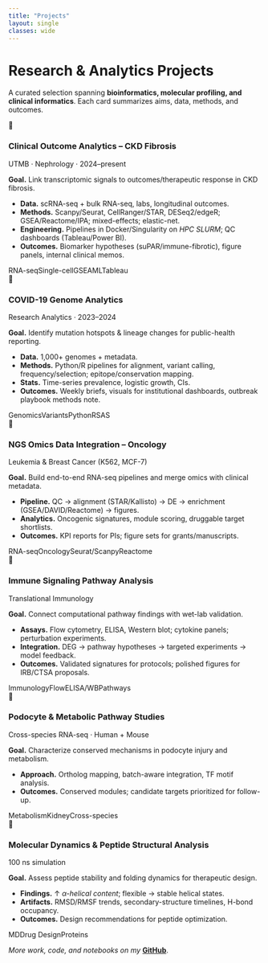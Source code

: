 ```yaml
---
title: "Projects"
layout: single
classes: wide
---
```


<link rel="stylesheet" href="/assets/css/site.css">

# Research & Analytics Projects

A curated selection spanning **bioinformatics, molecular profiling, and clinical informatics**. Each card summarizes aims, data, methods, and outcomes.

<div class="proj-grid">

<div class="proj-card">
  <div class="proj-head"><div class="icon">🧬</div><div><h3>Clinical Outcome Analytics – CKD Fibrosis</h3><div class="muted">UTMB · Nephrology · 2024–present</div></div></div>
  <p><strong>Goal.</strong> Link transcriptomic signals to outcomes/therapeutic response in CKD fibrosis.</p>
  <ul>
    <li><strong>Data.</strong> scRNA-seq + bulk RNA-seq, labs, longitudinal outcomes.</li>
    <li><strong>Methods.</strong> Scanpy/Seurat, CellRanger/STAR, DESeq2/edgeR; GSEA/Reactome/IPA; mixed-effects; elastic-net.</li>
    <li><strong>Engineering.</strong> Pipelines in Docker/Singularity on <em>HPC SLURM</em>; QC dashboards (Tableau/Power BI).</li>
    <li><strong>Outcomes.</strong> Biomarker hypotheses (suPAR/immune-fibrotic), figure panels, internal clinical memos.</li>
  </ul>
  <div class="tags"><span>RNA-seq</span><span>Single-cell</span><span>GSEA</span><span>ML</span><span>Tableau</span></div>
</div>

<div class="proj-card">
  <div class="proj-head"><div class="icon">🦠</div><div><h3>COVID-19 Genome Analytics</h3><div class="muted">Research Analytics · 2023–2024</div></div></div>
  <p><strong>Goal.</strong> Identify mutation hotspots & lineage changes for public-health reporting.</p>
  <ul>
    <li><strong>Data.</strong> 1,000+ genomes + metadata.</li>
    <li><strong>Methods.</strong> Python/R pipelines for alignment, variant calling, frequency/selection; epitope/conservation mapping.</li>
    <li><strong>Stats.</strong> Time-series prevalence, logistic growth, CIs.</li>
    <li><strong>Outcomes.</strong> Weekly briefs, visuals for institutional dashboards, outbreak playbook methods note.</li>
  </ul>
  <div class="tags"><span>Genomics</span><span>Variants</span><span>Python</span><span>R</span><span>SAS</span></div>
</div>

<div class="proj-card">
  <div class="proj-head"><div class="icon">🧪</div><div><h3>NGS Omics Data Integration – Oncology</h3><div class="muted">Leukemia & Breast Cancer (K562, MCF-7)</div></div></div>
  <p><strong>Goal.</strong> Build end-to-end RNA-seq pipelines and merge omics with clinical metadata.</p>
  <ul>
    <li><strong>Pipeline.</strong> QC → alignment (STAR/Kallisto) → DE → enrichment (GSEA/DAVID/Reactome) → figures.</li>
    <li><strong>Analytics.</strong> Oncogenic signatures, module scoring, druggable target shortlists.</li>
    <li><strong>Outcomes.</strong> KPI reports for PIs; figure sets for grants/manuscripts.</li>
  </ul>
  <div class="tags"><span>RNA-seq</span><span>Oncology</span><span>Seurat/Scanpy</span><span>Reactome</span></div>
</div>

<div class="proj-card">
  <div class="proj-head"><div class="icon">🧫</div><div><h3>Immune Signaling Pathway Analysis</h3><div class="muted">Translational Immunology</div></div></div>
  <p><strong>Goal.</strong> Connect computational pathway findings with wet-lab validation.</p>
  <ul>
    <li><strong>Assays.</strong> Flow cytometry, ELISA, Western blot; cytokine panels; perturbation experiments.</li>
    <li><strong>Integration.</strong> DEG → pathway hypotheses → targeted experiments → model feedback.</li>
    <li><strong>Outcomes.</strong> Validated signatures for protocols; polished figures for IRB/CTSA proposals.</li>
  </ul>
  <div class="tags"><span>Immunology</span><span>Flow</span><span>ELISA/WB</span><span>Pathways</span></div>
</div>

<div class="proj-card">
  <div class="proj-head"><div class="icon">🧷</div><div><h3>Podocyte & Metabolic Pathway Studies</h3><div class="muted">Cross-species RNA-seq · Human + Mouse</div></div></div>
  <p><strong>Goal.</strong> Characterize conserved mechanisms in podocyte injury and metabolism.</p>
  <ul>
    <li><strong>Approach.</strong> Ortholog mapping, batch-aware integration, TF motif analysis.</li>
    <li><strong>Outcomes.</strong> Conserved modules; candidate targets prioritized for follow-up.</li>
  </ul>
  <div class="tags"><span>Metabolism</span><span>Kidney</span><span>Cross-species</span></div>
</div>

<div class="proj-card">
  <div class="proj-head"><div class="icon">💊</div><div><h3>Molecular Dynamics & Peptide Structural Analysis</h3><div class="muted">100 ns simulation</div></div></div>
  <p><strong>Goal.</strong> Assess peptide stability and folding dynamics for therapeutic design.</p>
  <ul>
    <li><strong>Findings.</strong> ↑ <em>α-helical content</em>; flexible → stable helical states.</li>
    <li><strong>Artifacts.</strong> RMSD/RMSF trends, secondary-structure timelines, H-bond occupancy.</li>
    <li><strong>Outcomes.</strong> Design recommendations for peptide optimization.</li>
  </ul>
  <div class="tags"><span>MD</span><span>Drug Design</span><span>Proteins</span></div>
</div>

</div>

*More work, code, and notebooks on my* **[GitHub](https://github.com/tinks2712)**.
